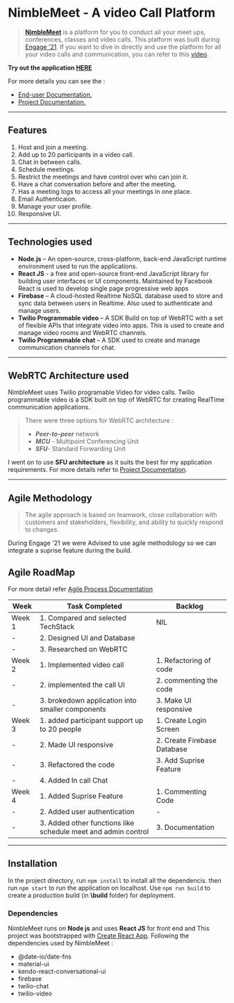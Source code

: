 # NimbleMeet - A video Call Platform

> [**NimbleMeet**](https://teamsclone-hosting.web.app/) is a platform for you to conduct all your meet ups, conferences, classes and video calls. This platform was built during [Engage ’21](https://microsoft.acehacker.com/engage2021/). If you want to dive in directly and use the platform for all your video calls and communication, you can refer to this [video](https://youtu.be/fGbMYlIo85w).

**Try out the application [HERE](https://teamsclone-hosting.web.app/)**

For more details you can see the :
- [End-user Documentation.](https://docs.google.com/document/d/1kZGtg0Dant_C0DXceSIZ3JdEgP0VZU44/edit)
- [Project Documentation.](https://docs.google.com/document/d/1otgZ0irjIOBO81owPQU-kHpk6SgAMO-7/edit)

---

## Features

1. 	Host and join a meeting.
2.	Add up to 20 participants in a video call.
3.	Chat in between calls.
4.	Schedule meetings.
5.	Restrict the meetings and have control over who can join it.
6.	Have a chat conversation before and after the meeting.
7.	Has a meeting logs to access all your meetings in one place.
8.	Email Authenticaion.
9.	Manage your user profile.
10. Responsive UI.

---
## Technologies used
-	**Node.js** – An open-source, cross-platform, back-end JavaScript runtime environment used to run the applications.
-	**React JS** - a free and open-source front-end JavaScript library for building user interfaces or UI components. Maintained by Facebook React is used to develop single page progressive web apps
-	**Firebase** – A cloud-hosted Realtime NoSQL database used to store and sync data between users in Realtime. Also used to authenticate and manage users.
-	**Twilio Programmable video** – A SDK Build on top of WebRTC with a set of flexible APIs that integrate video into apps. This is used to create and manage video rooms and WebRTC channels.
-	**Twilio Programmable chat** – A SDK used to create and manage communication channels for chat.

---
## WebRTC Architecture used

NimbleMeet uses Twilio programable Video for video calls. Twilio programmable video is a SDK built on top of WebRTC for creating RealTime communication applications. 

> There were three options for WebRTC architecture :
>- ***Peer-to-peer*** network
>- ***MCU*** - Multipoint Conferencing Unit
>- ***SFU***- Standard Forwarding Unit

I went on to use **SFU architecture** as it suits the best for my application requirements. For more details refer to [Project Documentation](https://docs.google.com/document/d/1otgZ0irjIOBO81owPQU-kHpk6SgAMO-7/edit).

---

## **Agile Methodology**

>The agile approach is based on teamwork, close collaboration with customers and stakeholders, flexibility, and ability to quickly respond to changes. 

During Engage '21 we were Advised to use agile methodology so we can integrate a suprise feature during the build.

## **Agile RoadMap**

For more detail refer [Agile Process Documentation](https://docs.google.com/document/d/1otgZ0irjIOBO81owPQU-kHpk6SgAMO-7/edit)

| Week | Task Completed | Backlog |
------------ | ------------- | ---
|Week 1 | 1. Compared and selected TechStack | NIL
-|2. Designed UI and Database  | 
-|3. Researched on WebRTC|
Week 2 | 1. Implemented video call | 1. Refactoring of code
-|2. implemented the call UI | 2. commenting the code
-| 3. brokedown application into smaller components| 3. Make UI responsive 
Week 3 | 1. added participant support up to 20 people | 1. Create Login Screen
-|2. Made UI responsive | 2. Create Firebase Database
-| 3. Refactored the code| 3. Add Suprise Feature 
-|4. Added In call Chat|
Week 4 | 1. Added Suprise Feature | 1. Commenting Code
-|2. Added user authentication | -
-| 3. Added other functions like schedule meet and admin control| 3. Documentation

---

## Installation

In the project directory, run `npm install` to install all the dependencis. then run `npm start` to run the application on localhost. Use `npm run build` to create a production build (in **\build** folder) for deployment.

### Dependencies

NimbleMeet runs on **Node js** and uses **React JS** for front end and
This project was bootstrapped with [Create React App](https://github.com/facebook/create-react-app). Following the dependencies used by NimbleMeet :

- @date-io/date-fns
- material-ui
- kendo-react-conversational-ui
- firebase
- twilio-chat
- twilio-video
